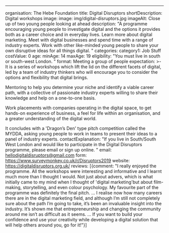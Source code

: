 ---
organisation: The Hebe Foundation
title: Digital Disruptors
shortDescription: Digital workshops
image:
  image: img/digital-disruptors.jpg
  imageAlt: Close up of two young people looking at ahead
description: "A programme encouraging young people to investigate digital and
  the options it provides both as a career choice and in everyday lives. Learn
  more about digital marketing. Meet with digital businesses and spend time with
  a range of industry experts. Work with other like-minded young people to share
  your own disruptive ideas for all things digital. "
categories:
  category1: Job Stuff
costValue: 0
age:
  minAge: 14
  maxAge: 19
eligibility: "You must live in south or south-west London. "
format: Meeting a group of people
expectation: >-
  It is a series of workshops which lift the lid on the different facets of
  digital, led by a team of industry thinkers who will encourage you to consider
  the options and flexibility that digital brings. 


  Mentoring to help you determine your niche and identify a viable career path, with a collective of passionate industry experts willing to share their knowledge and help on a one-to-one basis. 


  Work placements with companies operating in the digital space, to get hands-on experience of business, a feel for life within an organisation, and a greater understanding of the digital world. 


  It concludes with a 'Dragon’s Den' type pitch competition called the MYDDA, asking young people to work in teams to present their ideas to a panel of industry experts. 
contactExplanation: "If you live in South/South West London and would like to
  participate in the Digital Disruptors programme, please email or sign up
  online. "
email: hellodigitaldisruptors@gmail.com
form: https://www.surveymonkey.co.uk/r/Disruptors2019
website: https://digitaldisruptors.org.uk/
reviews: [{comment: "I really enjoyed the programme. All the workshops were interesting
      and informative and I learnt much more than I thought I would. Not just
      about advers, which is what initially came to my mind when I thought of
      'digital marketing'but about film-making, storytelling, and even colour
      psychology. My favourite part of the programme was definitely the final
      pitch. ... I realise now how many careers there are in the digital
      marketing field, and although I’m still not completely sure about the path
      I’m going to take, it’s been an invaluable insight into the industry. It’s
      shown me that entrepreneurship and changing the community around me isn’t
      as difficult as it seems. ... If you want to build your confidence and use
      your creativity while developing a digital solution that will help others
      around you, go for it!"}]